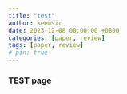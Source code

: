```yaml
---
title: "test"
author: keemsir
date: 2023-12-08 00:00:00 +0800
categories: [paper, review]
tags: [paper, review]
# pin: true
---
```


### TEST page
